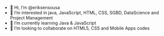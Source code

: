 - 👋 Hi, I’m @eriksensousa
- 👀 I’m interested in java, JavaScript, HTML, CSS, SGBD, DataScience and Project Management
- 🌱 I’m currently learning Java & JavaScript 
- 💞️ I’m looking to collaborate on HTML5, CSS and Mobile Apps codes

<!---
eriksensousa/eriksensousa is a ✨ special ✨ repository because its `README.md` (this file) appears on your GitHub profile.
You can click the Preview link to take a look at your changes.
--->
